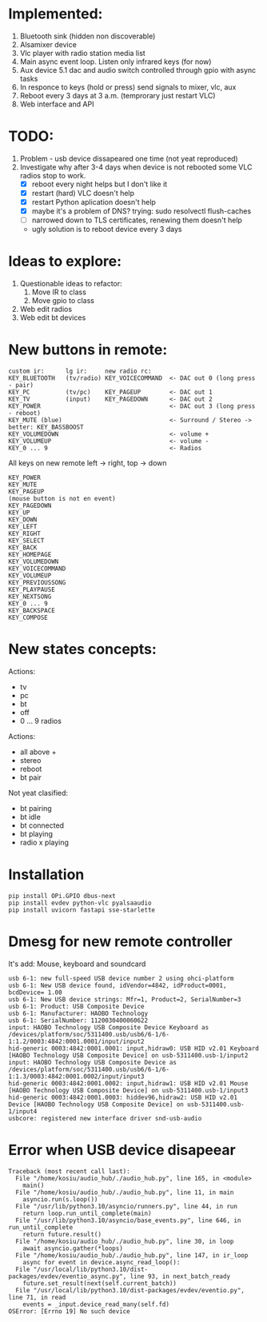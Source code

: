 # Implemented:
 1. Bluetooth sink (hidden non discoverable)
 1. Alsamixer device
 1. Vlc player with radio station media list
 1. Main async event loop. Listen only infrared keys (for now)
 1. Aux device 5.1 dac and audio switch controlled through gpio with async tasks
 1. In responce to keys (hold or press) send signals to mixer, vlc, aux
 1. Reboot every 3 days at 3 a.m. (temprorary just restart VLC)
 1. Web interface and API

# TODO:
 1. Problem - usb device dissapeared one time (not yeat reproduced)
 1. Investigate why after 3-4 days when device is not rebooted some VLC radios stop to work.
    - [x] reboot every night helps but I don't like it
    - [x] restart (hard) VLC doesn't help
    - [x] restart Python aplication doesn't help
    - [x] maybe it's a problem of DNS? trying: sudo resolvectl flush-caches
    - [ ] narrowed down to TLS certificates, renewing them doesn't help
    - ugly solution is to reboot device every 3 days

# Ideas to explore:
 1. Questionable ideas to refactor:
    1. Move IR to class
    1. Move gpio to class
 1. Web edit radios
 1. Web edit bt devices

# New buttons in remote:

```
custom ir:      lg ir:     new radio rc:
KEY_BLUETOOTH   (tv/radio) KEY_VOICECOMMAND  <- DAC out 0 (long press - pair)
KEY_PC          (tv/pc)    KEY_PAGEUP        <- DAC out 1
KEY_TV          (input)    KEY_PAGEDOWN      <- DAC out 2
KEY_POWER                                    <- DAC out 3 (long press - reboot)
KEY_MUTE (blue)                              <- Surround / Stereo -> better: KEY_BASSBOOST
KEY_VOLUMEDOWN                               <- volume +
KEY_VOLUMEUP                                 <- volume -
KEY_0 ... 9                                  <- Radios
```

All keys on new remote left -> right, top -> down
```
KEY_POWER
KEY_MUTE
KEY_PAGEUP
(mouse button is not en event)
KEY_PAGEDOWN
KEY_UP
KEY_DOWN
KEY_LEFT
KEY_RIGHT
KEY_SELECT
KEY_BACK
KEY_HOMEPAGE
KEY_VOLUMEDOWN
KEY_VOICECOMMAND
KEY_VOLUMEUP
KEY_PREVIOUSSONG
KEY_PLAYPAUSE
KEY_NEXTSONG
KEY_0 ... 9
KEY_BACKSPACE
KEY_COMPOSE
```

# New states concepts:
Actions:
 - tv
 - pc
 - bt
 - off
 - 0 ... 9 radios

Actions:
 - all above +
 - stereo
 - reboot
 - bt pair

Not yeat clasified:
 - bt pairing
 - bt idle
 - bt connected
 - bt playing
 - radio x playing


# Installation
```
pip install OPi.GPIO dbus-next
pip install evdev python-vlc pyalsaaudio
pip install uvicorn fastapi sse-starlette
```

# Dmesg for new remote controller
It's add: Mouse, keyboard and soundcard
```
usb 6-1: new full-speed USB device number 2 using ohci-platform
usb 6-1: New USB device found, idVendor=4842, idProduct=0001, bcdDevice= 1.00
usb 6-1: New USB device strings: Mfr=1, Product=2, SerialNumber=3
usb 6-1: Product: USB Composite Device
usb 6-1: Manufacturer: HAOBO Technology
usb 6-1: SerialNumber: 1120030400060622
input: HAOBO Technology USB Composite Device Keyboard as /devices/platform/soc/5311400.usb/usb6/6-1/6-1:1.2/0003:4842:0001.0001/input/input2
hid-generic 0003:4842:0001.0001: input,hidraw0: USB HID v2.01 Keyboard [HAOBO Technology USB Composite Device] on usb-5311400.usb-1/input2
input: HAOBO Technology USB Composite Device as /devices/platform/soc/5311400.usb/usb6/6-1/6-1:1.3/0003:4842:0001.0002/input/input3
hid-generic 0003:4842:0001.0002: input,hidraw1: USB HID v2.01 Mouse [HAOBO Technology USB Composite Device] on usb-5311400.usb-1/input3
hid-generic 0003:4842:0001.0003: hiddev96,hidraw2: USB HID v2.01 Device [HAOBO Technology USB Composite Device] on usb-5311400.usb-1/input4
usbcore: registered new interface driver snd-usb-audio
```

# Error when USB device disapeear
```
Traceback (most recent call last):
  File "/home/kosiu/audio_hub/./audio_hub.py", line 165, in <module>
    main()
  File "/home/kosiu/audio_hub/./audio_hub.py", line 11, in main
    asyncio.run(s.loop())
  File "/usr/lib/python3.10/asyncio/runners.py", line 44, in run
    return loop.run_until_complete(main)
  File "/usr/lib/python3.10/asyncio/base_events.py", line 646, in run_until_complete
    return future.result()
  File "/home/kosiu/audio_hub/./audio_hub.py", line 30, in loop
    await asyncio.gather(*loops)
  File "/home/kosiu/audio_hub/./audio_hub.py", line 147, in ir_loop
    async for event in device.async_read_loop():
  File "/usr/local/lib/python3.10/dist-packages/evdev/eventio_async.py", line 93, in next_batch_ready
    future.set_result(next(self.current_batch))
  File "/usr/local/lib/python3.10/dist-packages/evdev/eventio.py", line 71, in read
    events = _input.device_read_many(self.fd)
OSError: [Errno 19] No such device
```

